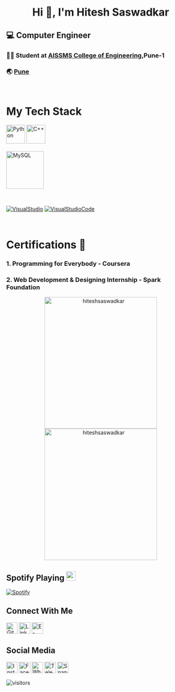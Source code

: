 <h1 align="center" ;>Hi 👋, I'm Hitesh Saswadkar</h1>

<h2 align="left"> 💻  Computer Engineer</h2>
 
### 🧑‍🎓 Student at <a href="https://aissmscoe.com/" > AISSMS College of Engineering</a>,Pune-1
### 🌏 <a href="https://goo.gl/maps/Vakp5erSEkL41zPFA" > Pune </a>
<br>

# My Tech Stack 
<a href="https://github.com/hiteshsaswadkar?tab=repositories"><img src="https://edent.github.io/SuperTinyIcons/images/svg/python.svg" width="50" title="Python"/></a>
<a href="https://github.com/hiteshsaswadkar?tab=repositories"><img src="https://edent.github.io/SuperTinyIcons/images/svg/cplusplus.svg" width="50" title="C++"/></a>
</a> <br><br>
<a href="https://github.com/hiteshsaswadkar?tab=repositories"><img src="https://img.shields.io/badge/-MySQL-black?style=flat&logo=mysql" width="100" title="MySQL" /></a>



<br>

[![VisualStudio](https://img.shields.io/badge/-VisualStudio-black?style=flat&logo=visual-studio&link=https://github.com/hiteshsaswadkar&logoColor=522D91)](https://github.com/beingvishalt)
[![VisualStudioCode](https://img.shields.io/badge/-VisualStudioCode-black?style=flat&logo=visual-studio-code&link=https://github.com/hiteshsaswadkar&logoColor=007ACC)](https://github.com/beingvishalt)

<br>

# Certifications 📜
###  1. Programming for Everybody - Coursera
###  2. Web Development & Designing Internship - Spark Foundation




<p align="center">
    <img src="https://github-readme-streak-stats.herokuapp.com/?user=hiteshsaswadkar&" alt="hiteshsaswadkar" width="300" height="350"/>
    <img src="https://github-readme-stats.vercel.app/api?username=hiteshsaswadkar&show_icons=true&locale=en" alt="hiteshsaswadkar" width="300" height="350"/>
</p>

 
##  Spotify Playing <img src="https://emojipedia-us.s3.amazonaws.com/source/skype/289/musical-note_1f3b5.png" width="25">

 
[![Spotify](https://spotify-playing-git-master-beingvishalt.vercel.app/api/spotify)](https://open.spotify.com/user/31jbk2ezwi4buineqcvjb5tarzxm?si=03f9f987baf5479a)


## Connect With Me
<a href="https://github.com/hiteshsaswadkar?tab=repositories"><img src="https://edent.github.io/SuperTinyIcons/images/png/github.png" width="30" title="Github"/></a>
 <a href="https://www.linkedin.com/in/hitesh-saswadkar-628ba4215"><img src="https://edent.github.io/SuperTinyIcons/images/svg/linkedin.svg" width="30" title="LinkedIn"/></a>
 <a href="mailto:hpsaswadkar@gmail.com"><img src="https://edent.github.io/SuperTinyIcons/images/svg/email.svg" width="30" title="E-mail"/></a>
## Social Media
<a href="https://www.instagram.com/__silent._.eyes.___"><img src="https://edent.github.io/SuperTinyIcons/images/svg/instagram.svg" width="30" title="Instagram" /></a>
 <a href="https://www.facebook.com/hitesh.saswadkar"><img src="https://edent.github.io/SuperTinyIcons/images/svg/facebook.svg" width="30" title="Facebook"/></a>
 <a href="https://wa.me/+918600093386"><img src="https://edent.github.io/SuperTinyIcons/images/svg/whatsapp.svg" width="30" title="WhatsApp"/></a>
 <a href="https://telegram.me/Mrsketch45"><img src="https://edent.github.io/SuperTinyIcons/images/svg/telegram.svg" width="30" title="Telegram"/></a>
<a href="https://www.snapchat.com/add/hits024?share_id=J1saN7ctJC4&locale=en-IN"><img src="https://edent.github.io/SuperTinyIcons/images/svg/snapchat.svg" width="30" title="Snapchat"/></a>




![visitors](https://visitor-badge.glitch.me/badge?page_id=hiteshsaswadkar)
